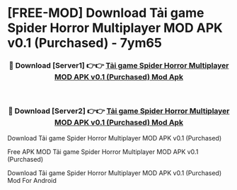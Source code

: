 # [FREE-MOD] Download Tải game Spider Horror Multiplayer MOD APK v0.1 (Purchased) - 7ym65


<div align="center">
<h3>🔴 Download [Server1] 👉👉 <a href="https://apk-comot.site?title=Tải_game_Spider_Horror_Multiplayer_MOD_APK_v0.1_(Purchased)">Tải game Spider Horror Multiplayer MOD APK v0.1 (Purchased) Mod Apk</a></h3><br>

<h3>🔴 Download [Server2] 👉👉 <a href="https://apk-comot.site?title=Tải_game_Spider_Horror_Multiplayer_MOD_APK_v0.1_(Purchased)">Tải game Spider Horror Multiplayer MOD APK v0.1 (Purchased) Mod Apk</a></h3>
</div>



Download Tải game Spider Horror Multiplayer MOD APK v0.1 (Purchased) 

Free APK MOD Tải game Spider Horror Multiplayer MOD APK v0.1 (Purchased) 

Download Tải game Spider Horror Multiplayer MOD APK v0.1 (Purchased) Mod For Android
